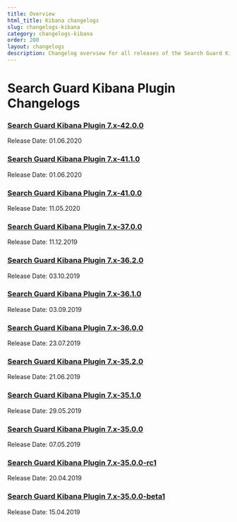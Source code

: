 ```yaml
---
title: Overview
html_title: Kibana changelogs
slug: changelogs-kibana
category: changelogs-kibana
order: 200
layout: changelogs
description: Changelog overview for all releases of the Search Guard Kibana Plugin that adds access control and session management.
---
```


<!---
Copyright 2020 floragunn GmbH
-->

# Search Guard Kibana Plugin Changelogs

### [Search Guard Kibana Plugin 7.x-42.0.0](changelog_kibana_7_x_42_0_0.md)

Release Date: 01.06.2020

### [Search Guard Kibana Plugin 7.x-41.1.0](changelog_kibana_7_x_41_1_0.md)

Release Date: 01.06.2020

### [Search Guard Kibana Plugin 7.x-41.0.0](changelog_kibana_7_x_41_0_0.md)

Release Date: 11.05.2020

### [Search Guard Kibana Plugin 7.x-37.0.0](changelog_kibana_7_x_37_0_0.md)

Release Date: 11.12.2019

### [Search Guard Kibana Plugin 7.x-36.2.0](changelog_kibana_7_x_36_2_0.md)

Release Date: 03.10.2019

### [Search Guard Kibana Plugin 7.x-36.1.0](changelog_kibana_7_x_36_1_0.md)

Release Date: 03.09.2019

### [Search Guard Kibana Plugin 7.x-36.0.0](changelog_kibana_7_x_36_0_0.md)

Release Date: 23.07.2019

### [Search Guard Kibana Plugin 7.x-35.2.0](changelog_kibana_7_x_35_2_0.md)

Release Date: 21.06.2019

### [Search Guard Kibana Plugin 7.x-35.1.0](changelog_kibana_7_x_35_1_0.md)

Release Date: 29.05.2019


### [Search Guard Kibana Plugin 7.x-35.0.0](changelog_kibana_7_x_35_0_0.md)

Release Date: 07.05.2019

### [Search Guard Kibana Plugin 7.x-35.0.0-rc1](changelog_kibana_7_x_35_0_0_rc1.md)

Release Date: 20.04.2019

### [Search Guard Kibana Plugin 7.x-35.0.0-beta1](changelog_kibana_7_x_35_0_0_beta1.md)

Release Date: 15.04.2019

